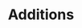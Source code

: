---
title: Additions
tags: services
layout: service.njk
eleventyNavigation:
  key: Additions
  parent: Services 


headline: Expand Your Options - New Additions
description: Elevate your home with our expertly crafted additions, tailored to
  your lifestyle
 
#  See FEATURED IMAGE SECTION of LAYOUT
featuredImage1:
  images:
    - /assets/images/new-additions-1.webp
    - /assets/images/new-additions-2.webp
  content: >-
    ## New Additions - Seamless Expansion for Your Home




    Bobcat Builders specializes in a wide range of construction services, including floor extensions, garage additions, basement excavation, and side or back extensions. Our team of skilled builders & designers will work closely with you to develop a customized design that optimizes space utilization and reflects your unique preferences and requirements.




    We employ robust framing techniques that guarantee the durability and longevity of your new addition. Our team will work closely with you to seamlessly integrate your side or back extension with your existing home, ensuring a cozy and durable end-result. Throughout the entire construction process, we prioritize safety, efficiency, and quality, from the initial consultation to the final finishing touches.




    * **Flooring:** Innovative designs for expanding your home’s footprint.

    * **ADU Building:** Functional and stylish spaces for your vehicles, hobby spaces, and rentals.

    * **Basements & Attics:** Expert basement and attic remodeling to create more living or storage space.

    * **New Additions:** Enhancing your home by extending the side or back with precision and care.

    * **Exterior & Interior Framing:** Solid framing techniques that ensure the integrity and longevity of your new addition.
featuredImage2:
  images:
    - /assets/images/new-additions-3.webp
    - /assets/images/new-additions-5.webp
  content: >-
    ## Crafting Spaces with Purpose - Home Remodeling




    We offer a range of new addition services including: floor extensions, garage additions, basement excavation, and side or back extensions. Our builders and designers work closely with you to create a custom new addition that maximizes the your space and aligns with your unique lifestyle.\

    \

    Bobcat Builders recognizes the individuality of each home and client, which is why we provide a diverse range of new addition construction services. Whether you are looking to extend your floors, add a garage, excavate a basement, or create side or back extensions, our team of specialists will collaborate with you to comprehend your specific requirements and preferences. We will then develop a personalized design that optimizes space utilization and complements your distinct lifestyle.




    * **Vinyl Siding:** Durable and low-maintenance vinyl siding options for a fresh look.

    * **Fiber Cement Siding:** High-quality fiber cement siding for superior protection and style.

    * **Board and Batten Siding:** Classic board and batten siding for a timeless aesthetic.

    * **Wood, Metal, and Aluminum Siding:** A variety of siding materials to match your style and budget.

    * **Local Expertise:** ‘Construction companies near me’ that deliver top-notch service and results.
gallery:
  header:
    title: Visions Brought to Life - Our Additions Gallery
    subtitle: view our best work
  images:
    - /assets/images/new-additions-1.webp
    - /assets/images/new-additions-2.webp
    - /assets/images/new-additions-3.webp
    - /assets/images/new-additions-4.webp
    - /assets/images/new-additions-5.webp
    - /assets/images/new-additions-6.webp
    - /assets/images/new-additions-7.webp

---